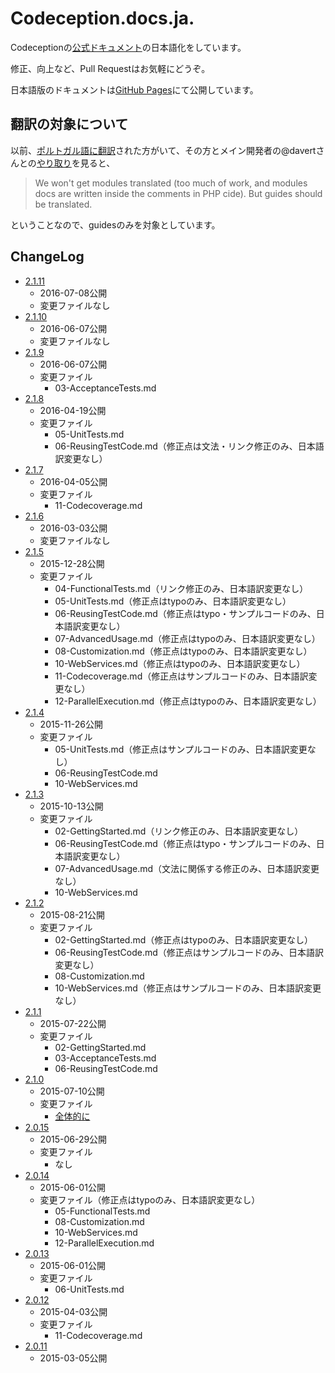 # Codeception.docs.ja.

Codeceptionの[公式ドキュメント](https://github.com/Codeception/Codeception/tree/2.0/docs)の日本語化をしています。

修正、向上など、Pull Requestはお気軽にどうぞ。

日本語版のドキュメントは[GitHub Pages](http://piccagliani.github.io/Codeception.docs.ja_JP/)にて公開しています。

## 翻訳の対象について
以前、[ポルトガル語に翻訳](https://github.com/Codeception/docs.pt_BR)された方がいて、その方とメイン開発者の@davertさんとの[やり取り](https://github.com/Codeception/docs.pt_BR/issues/1#issue-19933969)を見ると、

> We won't get modules translated (too much of work, and modules docs are written inside the comments in PHP cide). But guides should be translated.

ということなので、guidesのみを対象としています。

## ChangeLog
- [2.1.11](http://piccagliani.github.io/Codeception.docs.ja_JP/)
  - 2016-07-08公開
  - 変更ファイルなし
- [2.1.10](http://piccagliani.github.io/Codeception.docs.ja_JP/2.1.10/)
  - 2016-06-07公開
  - 変更ファイルなし
- [2.1.9](http://piccagliani.github.io/Codeception.docs.ja_JP/2.1.9/)
  - 2016-06-07公開
  - 変更ファイル
    - 03-AcceptanceTests.md
- [2.1.8](http://piccagliani.github.io/Codeception.docs.ja_JP/2.1.8/)
  - 2016-04-19公開
  - 変更ファイル
    - 05-UnitTests.md
    - 06-ReusingTestCode.md（修正点は文法・リンク修正のみ、日本語訳変更なし）
- [2.1.7](http://piccagliani.github.io/Codeception.docs.ja_JP/2.1.7/)
  - 2016-04-05公開
  - 変更ファイル
    - 11-Codecoverage.md
- [2.1.6](http://piccagliani.github.io/Codeception.docs.ja_JP/2.1.6/)
  - 2016-03-03公開
  - 変更ファイルなし
- [2.1.5](http://piccagliani.github.io/Codeception.docs.ja_JP/2.1.5/)
  - 2015-12-28公開
  - 変更ファイル
    - 04-FunctionalTests.md（リンク修正のみ、日本語訳変更なし）
    - 05-UnitTests.md（修正点はtypoのみ、日本語訳変更なし）
    - 06-ReusingTestCode.md（修正点はtypo・サンプルコードのみ、日本語訳変更なし）
    - 07-AdvancedUsage.md（修正点はtypoのみ、日本語訳変更なし）
    - 08-Customization.md（修正点はtypoのみ、日本語訳変更なし）
    - 10-WebServices.md（修正点はtypoのみ、日本語訳変更なし）
    - 11-Codecoverage.md（修正点はサンプルコードのみ、日本語訳変更なし）
    - 12-ParallelExecution.md（修正点はtypoのみ、日本語訳変更なし）
- [2.1.4](http://piccagliani.github.io/Codeception.docs.ja_JP/2.1.4/)
  - 2015-11-26公開
  - 変更ファイル
    - 05-UnitTests.md（修正点はサンプルコードのみ、日本語訳変更なし）
    - 06-ReusingTestCode.md
    - 10-WebServices.md
- [2.1.3](http://piccagliani.github.io/Codeception.docs.ja_JP/2.1.3/)
  - 2015-10-13公開
  - 変更ファイル
    - 02-GettingStarted.md（リンク修正のみ、日本語訳変更なし）
    - 06-ReusingTestCode.md（修正点はtypo・サンプルコードのみ、日本語訳変更なし）
    - 07-AdvancedUsage.md（文法に関係する修正のみ、日本語訳変更なし）
    - 10-WebServices.md
- [2.1.2](http://piccagliani.github.io/Codeception.docs.ja_JP/2.1.2/)
  - 2015-08-21公開
  - 変更ファイル
    - 02-GettingStarted.md（修正点はtypoのみ、日本語訳変更なし）
    - 06-ReusingTestCode.md（修正点はサンプルコードのみ、日本語訳変更なし）
    - 08-Customization.md
    - 10-WebServices.md（修正点はサンプルコードのみ、日本語訳変更なし）
- [2.1.1](http://piccagliani.github.io/Codeception.docs.ja_JP/2.1.1/)
  - 2015-07-22公開
  - 変更ファイル
    - 02-GettingStarted.md
    - 03-AcceptanceTests.md
    - 06-ReusingTestCode.md
- [2.1.0](http://piccagliani.github.io/Codeception.docs.ja_JP/2.1.0/)
  - 2015-07-10公開
  - 変更ファイル
    - [全体的に](https://github.com/piccagliani/Codeception.docs.ja_JP/pull/24/files)
- [2.0.15](http://piccagliani.github.io/Codeception.docs.ja_JP/2.0.15/)
  - 2015-06-29公開
  - 変更ファイル
    - なし
- [2.0.14](http://piccagliani.github.io/Codeception.docs.ja_JP/2.0.14/)
  - 2015-06-01公開
  - 変更ファイル（修正点はtypoのみ、日本語訳変更なし）
    - 05-FunctionalTests.md
    - 08-Customization.md
    - 10-WebServices.md
    - 12-ParallelExecution.md
- [2.0.13](http://piccagliani.github.io/Codeception.docs.ja_JP/2.0.13/)
  - 2015-06-01公開
  - 変更ファイル
    - 06-UnitTests.md
- [2.0.12](http://piccagliani.github.io/Codeception.docs.ja_JP/2.0.12/)
  - 2015-04-03公開
  - 変更ファイル
    - 11-Codecoverage.md
- [2.0.11](http://piccagliani.github.io/Codeception.docs.ja_JP/2.0.11/)
  - 2015-03-05公開
